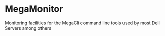 # MegaMonitor
Monitoring facilities for the MegaCli command line tools used by most Dell Servers among others
